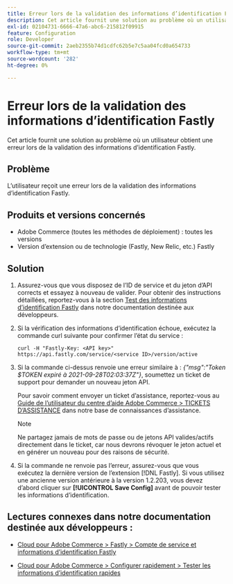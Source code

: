 ```yaml
---
title: Erreur lors de la validation des informations d’identification Fastly
description: Cet article fournit une solution au problème où un utilisateur obtient une erreur lors de la validation des informations d’identification Fastly.
exl-id: 02104731-6666-47a6-abc6-215812f09915
feature: Configuration
role: Developer
source-git-commit: 2aeb2355b74d1cdfc62b5e7c5aa04fcd0a654733
workflow-type: tm+mt
source-wordcount: '282'
ht-degree: 0%

---
```


# Erreur lors de la validation des informations d’identification Fastly

Cet article fournit une solution au problème où un utilisateur obtient une erreur lors de la validation des informations d’identification Fastly.

## Problème

L’utilisateur reçoit une erreur lors de la validation des informations d’identification Fastly.

## Produits et versions concernés

* Adobe Commerce (toutes les méthodes de déploiement) : toutes les versions
* Version d’extension ou de technologie (Fastly, New Relic, etc.) Fastly

## Solution

1. Assurez-vous que vous disposez de l’ID de service et du jeton d’API corrects et essayez à nouveau de valider. Pour obtenir des instructions détaillées, reportez-vous à la section [Test des informations d’identification Fastly](https://experienceleague.adobe.com/en/docs/commerce-cloud-service/user-guide/cdn/setup-fastly/fastly-configuration#test-the-fastly-credentials) dans notre documentation destinée aux développeurs.
1. Si la vérification des informations d’identification échoue, exécutez la commande curl suivante pour confirmer l’état du service :

   ```curl
   curl -H "Fastly-Key: <API key>" https://api.fastly.com/service/<service ID>/version/active
   ```

1. Si la commande ci-dessus renvoie une erreur similaire à : *{&quot;msg&quot;:&quot;Token $TOKEN expiré à 2021-09-28T02:03:37Z&quot;}*, soumettez un ticket de support pour demander un nouveau jeton API.

   Pour savoir comment envoyer un ticket d’assistance, reportez-vous au [Guide de l’utilisateur du centre d’aide Adobe Commerce > TICKETS D’ASSISTANCE](/help/help-center-guide/help-center/magento-help-center-user-guide.md#support-tickets) dans notre base de connaissances d’assistance.

   >[!NOTE]
   >
   >Ne partagez jamais de mots de passe ou de jetons API valides/actifs directement dans le ticket, car nous devrons révoquer le jeton actuel et en générer un nouveau pour des raisons de sécurité.

1. Si la commande ne renvoie pas l’erreur, assurez-vous que vous exécutez la dernière version de l’extension [!DNL Fastly]. Si vous utilisez une ancienne version antérieure à la version 1.2.203, vous devez d’abord cliquer sur **[!UICONTROL Save Config]** avant de pouvoir tester les informations d’identification.

## Lectures connexes dans notre documentation destinée aux développeurs :

* [Cloud pour Adobe Commerce > Fastly > Compte de service et informations d’identification Fastly](https://experienceleague.adobe.com/en/docs/commerce-cloud-service/user-guide/cdn/fastly#fastly-service-account-and-credentials)

* [Cloud pour Adobe Commerce > Configurer rapidement > Tester les informations d’identification rapides](https://experienceleague.adobe.com/en/docs/commerce-cloud-service/user-guide/cdn/setup-fastly/fastly-configuration#test-the-fastly-credentials)

